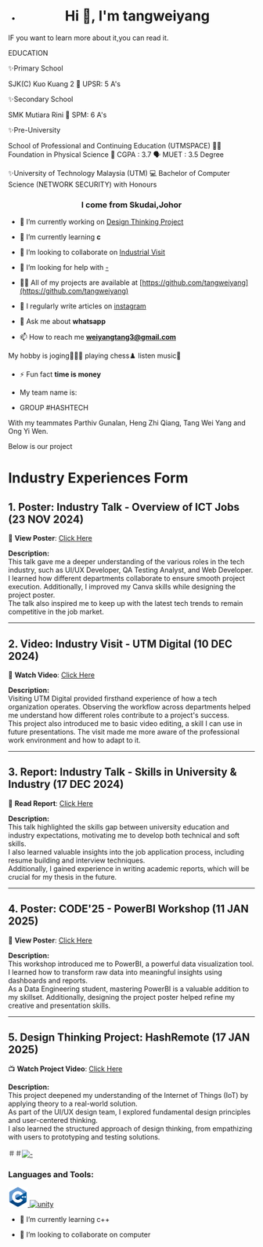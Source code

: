- <h1 align="center">Hi 👋, I'm tangweiyang</h1>
IF you want to learn more about it,you can read it.

EDUCATION

✨Primary School

 SJK(C) Kuo Kuang 2
📝 UPSR: 5 A's

✨Secondary School

SMK Mutiara Rini
📝 SPM: 6 A's

✨Pre-University

 School of Professional and Continuing Education (UTMSPACE)
👨‍🎓 Foundation in Physical Science
📝 CGPA : 3.7
🗣️ MUET : 3.5
Degree

✨University of Technology Malaysia (UTM)
💻 Bachelor of Computer Science (NETWORK SECURITY) with Honours
<h3 align="center">I come from Skudai,Johor</h3>

- 🔭 I’m currently working on [Design Thinking Project](https://youtu.be/SMFT7hZgijk)

- 🌱 I’m currently learning **c**

- 👯 I’m looking to collaborate on [Industrial Visit](https://drive.google.com/file/d/1svd3S-d1m-s2f7pQUQaddCeglenBGc_C/view?usp=sharing)

- 🤝 I’m looking for help with [-](-)

- 👨‍💻 All of my projects are available at [https://github.com/tangweiyang](https://github.com/tangweiyang)

- 📝 I regularly write articles on [instagram](instagram)

- 💬 Ask me about **whatsapp**

- 📫 How to reach me **weiyangtang3@gmail.com**

My hobby is
joging🏃🏻‍♂️
playing chess♟️
listen music🎵
 

- ⚡ Fun fact **time is money**

- My team name is:
- GROUP #HASHTECH 

With my teammates Parthiv Gunalan, Heng Zhi Qiang, Tang Wei Yang and Ong Yi Wen.

Below is our project
# Industry Experiences Form

<form>
  
## 1. Poster: Industry Talk - Overview of ICT Jobs (23 NOV 2024)  
📌 **View Poster**: [Click Here](https://www.canva.com/design/DAGXMZeDP6s/LXLx2gscw8KJizKHtJCyDg/edit?utm_content=DAGXMZeDP6s&utm_campaign=designshare&utm_medium=link2&utm_source=sharebutton)  

**Description:**  
This talk gave me a deeper understanding of the various roles in the tech industry, such as UI/UX Developer, QA Testing Analyst, and Web Developer.  
I learned how different departments collaborate to ensure smooth project execution. Additionally, I improved my Canva skills while designing the project poster.  
The talk also inspired me to keep up with the latest tech trends to remain competitive in the job market.  

---

## 2. Video: Industry Visit - UTM Digital (10 DEC 2024)  
🎥 **Watch Video**: [Click Here](https://drive.google.com/file/d/1svd3S-d1m-s2f7pQUQaddCeglenBGc_C/view?usp=sharing)  

**Description:**  
Visiting UTM Digital provided firsthand experience of how a tech organization operates. Observing the workflow across departments helped me understand how different roles contribute to a project's success.  
This project also introduced me to basic video editing, a skill I can use in future presentations. The visit made me more aware of the professional work environment and how to adapt to it.  

---

## 3. Report: Industry Talk - Skills in University & Industry (17 DEC 2024)  
📄 **Read Report**: [Click Here](https://docs.google.com/document/d/1wjE1LBFBWr22jh4YAq2U-8q3n2iOaqXZPgBwmzJVHHk/edit?usp=sharing)  

**Description:**  
This talk highlighted the skills gap between university education and industry expectations, motivating me to develop both technical and soft skills.  
I also learned valuable insights into the job application process, including resume building and interview techniques.  
Additionally, I gained experience in writing academic reports, which will be crucial for my thesis in the future.  

---

## 4. Poster: CODE'25 - PowerBI Workshop (11 JAN 2025)  
📌 **View Poster**: [Click Here](https://www.canva.com/design/DAGdBKfvaMg/ZPibumLV_OanqFjdbROr6w/edit?utm_content=DAGdBKfvaMg&utm_campaign=designshare&utm_medium=link2&utm_source=sharebutton)  

**Description:**  
This workshop introduced me to PowerBI, a powerful data visualization tool. I learned how to transform raw data into meaningful insights using dashboards and reports.  
As a Data Engineering student, mastering PowerBI is a valuable addition to my skillset. Additionally, designing the project poster helped refine my creative and presentation skills.  

---

## 5. Design Thinking Project: HashRemote (17 JAN 2025)  
📺 **Watch Project Video**: [Click Here](https://youtu.be/SMFT7hZgijk)  

**Description:**  
This project deepened my understanding of the Internet of Things (IoT) by applying theory to a real-world solution.  
As part of the UI/UX design team, I explored fundamental design principles and user-centered thinking.  
I also learned the structured approach of design thinking, from empathizing with users to prototyping and testing solutions.  

</form>


＃＃<a href="/-" target="blank"><img align="center" src="https://raw.githubusercontent.com/rahuldkjain/github-profile-readme-generator/master/src/images/icons/Social/rss.svg" alt="-" height="30" width="40" /></a>
</p>

<h3 align="left">Languages and Tools:</h3>
<p align="left"> <a href="https://www.w3schools.com/cpp/" target="_blank" rel="noreferrer"> <img src="https://raw.githubusercontent.com/devicons/devicon/master/icons/cplusplus/cplusplus-original.svg" alt="cplusplus" width="40" height="40"/> </a> <a href="https://unity.com/" target="_blank" rel="noreferrer"> <img src="https://www.vectorlogo.zone/logos/unity3d/unity3d-icon.svg" alt="unity" width="40" height="40"/> </a> </p>


- 🌱 I’m currently learning c++

- 💞️ I’m looking to collaborate on computer

<!---
tangweiyang/tangweiyang is a ✨ special ✨ repository because its `README.md` (this file) appears on your GitHub profile.
You can click the Preview link to take a look at your changes.|
